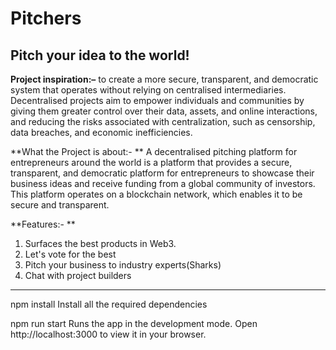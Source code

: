
# Pitchers

## Pitch your idea to the world!

**Project inspiration:–** to create a more secure, transparent, and democratic system that operates without relying on centralised intermediaries. Decentralised  projects aim to empower individuals and communities by giving them greater control over their data, assets, and online interactions, and reducing the risks associated with centralization, such as censorship, data breaches, and economic inefficiencies.

**What the Project is about:- **
A decentralised pitching platform for entrepreneurs around the world is a platform that provides a secure, transparent, and democratic platform for entrepreneurs to showcase their business ideas and receive funding from a global community of investors. This platform operates on a blockchain network, which enables it to be secure and transparent.

**Features:- **
1. Surfaces the best products in Web3.
2. Let's vote for the best
3. Pitch your business to industry experts(Sharks)
4. Chat with project builders




<hr>

npm install
Install all the required dependencies

npm run start
Runs the app in the development mode.
Open http://localhost:3000 to view it in your browser.
